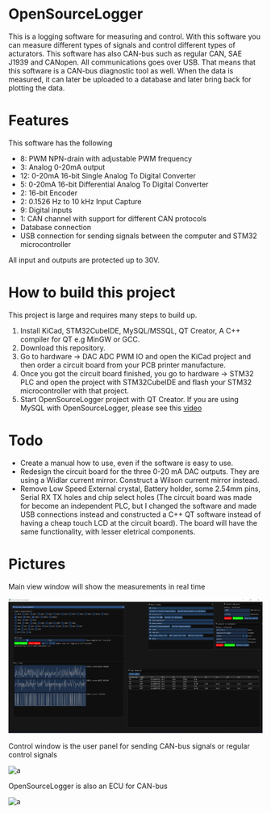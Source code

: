 # OpenSourceLogger

This is a logging software for measuring and control. With this software you can measure different types of signals and control different types of acturators. This software has also CAN-bus such as regular CAN, SAE J1939 and CANopen. All communications goes over USB. That means that this software 
is a CAN-bus diagnostic tool as well. When the data is measured, it can later be uploaded to a database and later bring back for plotting the data.

# Features

This software has the following

- 8: PWM NPN-drain with adjustable PWM frequency
- 3: Analog 0-20mA output
- 12: 0-20mA 16-bit Single Analog To Digital Converter
- 5: 0-20mA 16-bit Differential Analog To Digital Converter
- 2: 16-bit Encoder
- 2: 0.1526 Hz to 10 kHz Input Capture
- 9: Digital inputs
- 1: CAN channel with support for different CAN protocols
- Database connection
- USB connection for sending signals between the computer and STM32 microcontroller

All input and outputs are protected up to 30V. 

# How to build this project

This project is large and requires many steps to build up.

1. Install KiCad, STM32CubeIDE, MySQL/MSSQL, QT Creator, A C++ compiler for QT e.g MinGW or GCC.
2. Download this repository.
3. Go to hardware -> DAC ADC PWM IO and open the KiCad project and then order a circuit board from your PCB printer manufacture.
3. Once you got the circuit board finished, you go to hardware -> STM32 PLC and open the project with STM32CubeIDE and flash your STM32 microcontroller with that project.
4. Start OpenSourceLogger project with QT Creator. If you are using MySQL with OpenSourceLogger, please see this [video](https://www.youtube.com/watch?v=qeErME39zvw)

# Todo

- Create a manual how to use, even if the software is easy to use.
- Redesign the circuit board for the three 0-20 mA DAC outputs. They are using a Widlar current mirror. Construct a Wilson current mirror instead.
- Remove Low Speed External crystal, Battery holder, some 2.54mm pins, Serial RX TX holes and chip select holes (The circuit board was made for become an independent PLC, but I changed the software and made USB connections instead and constructed a C++ QT software instead of having a cheap touch LCD at the circuit board). The board will have the same functionality, with lesser eletrical components.

# Pictures

Main view window will show the measurements in real time

![a](https://raw.githubusercontent.com/DanielMartensson/OpenSourceLogger/main/pictures/MainView.png)

Control window is the user panel for sending CAN-bus signals or regular control signals

![a](https://raw.githubusercontent.com/DanielMartensson/OpenSourceLogger/main/pictures/ControlWindow.PNG)

OpenSourceLogger is also an ECU for CAN-bus

![a](https://raw.githubusercontent.com/DanielMartensson/OpenSourceLogger/main/pictures/CANSettingsWindow.PNG)


